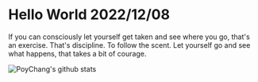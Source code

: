 # Hello World 2022/12/08

If you can consciously let yourself get taken and see where you go, that's an exercise. That's discipline. To follow the scent. Let yourself go and see what happens, that takes a bit of courage.

![PoyChang's github stats](https://github-readme-stats.vercel.app/api?username=poychang&show_icons=true&theme=dracula)
